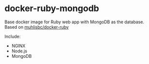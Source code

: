# docker-ruby-mongodb
Base docker image for Ruby web app with MongoDB as the database. Based on [muhlisbc/docker-ruby](https://hub.docker.com/r/muhlisbc/docker-ruby/)

Include:
* NGINX
* Node.js
* MongoDB

